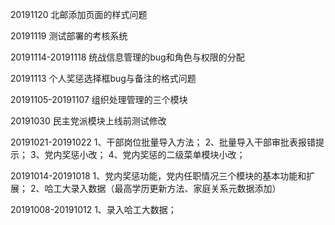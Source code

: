 
20191120
北邮添加页面的样式问题

20191119
测试部署的考核系统

20191114-20191118
统战信息管理的bug和角色与权限的分配

20191113
个人奖惩选择框bug与备注的格式问题

20191105-20191107
组织处理管理的三个模块

20191030
民主党派模块上线前测试修改

20191021-20191022
1、干部岗位批量导入方法；
2、批量导入干部审批表报错提示；
3、党内奖惩小改；
4、党内奖惩的二级菜单模块小改；

20191014-20191018
1、党内奖惩功能，党内任职情况三个模块的基本功能和扩展；
2、哈工大录入数据（最高学历更新方法、家庭关系元数据添加）

20191008-20191012
1、录入哈工大数据；

